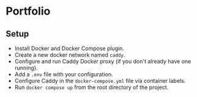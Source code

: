 # Portfolio

## Setup

- Install Docker and Docker Compose plugin.
- Create a new docker network named `caddy`.
- Configure and run Caddy Docker proxy (if you don't already have one running).
- Add a `.env` file with your configuration.
- Configure Caddy in the `docker-compose.yml` file via container labels.
- Run `docker compose up` from the root directory of the project.
